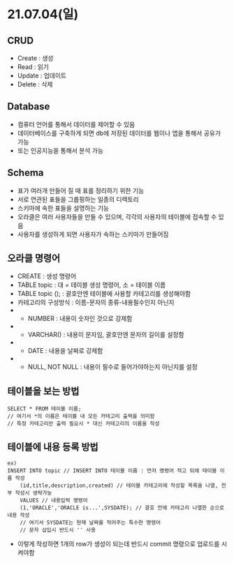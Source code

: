 # 21.07.04(일)
## CRUD
- Create : 생성
- Read : 읽기
- Update : 업데이트
- Delete : 삭제
###
## Database
- 컴퓨터 언어를 통해서 데이터를 제어할 수 있음
- 데이터베이스를 구축하게 되면 db에 저장된 데이터를 웹이나 앱을 통해서 공유가 가능
- 또는 인공지능을 통해서 분석 가능
###
## Schema
- 표가 여러개 만들어 질 때 표를 정리하기 위한 기능
- 서로 연관된 표들을 그룹핑하는 일종의 디렉토리
- 스키마에 속한 표들을 설명하는 기능
- 오라클은 여러 사용자들을 만들 수 있으며, 각각의 사용자의 테이블에 접속할 수 있음
- 사용자를 생성하게 되면 사용자가 속하는 스키마가 만들어짐
###
## 오라클 명령어
- CREATE : 생성 명령어
- TABLE topic : 대 = 테이블 생성 명령어, 소 = 테이블 이름
- TABLE topic (); : 괄호안엔 테이블에 사용할 카테고리를 생성해야함
- 카테고리의 구성방식 : 이름-문자의 종류-내용필수인지 아닌지
- - NUMBER : 내용이 숫자인 것으로 강제함
- - VARCHAR() : 내용이 문자임, 괄호안엔 문자의 길이를 설정함
- - DATE : 내용을 날짜로 강제함
- - NULL, NOT NULL : 내용이 필수로 들어가야하는지 아닌지를 설정
###
## 테이블을 보는 방법
```
SELECT * FROM 테이블 이름;
// 여기서 *의 이름은 테이블 내 모든 카테고리 출력을 의미함
// 특정 카테고리만 출력 필요시 * 대신 카테고리의 이름을 작성
```
###
## 테이블에 내용 등록 방법
```
ex)
INSERT INTO topic // INSERT INTO 테이블 이름 : 먼저 명령어 적고 뒤에 테이블 이름 작성
    (id,title,description,created) // 테이블 카테고리에 작성할 목록을 나열, 전부 작성시 생략가능
    VALUES // 내용입력 명령어
    (1,'ORACLE','ORACLE is...',SYSDATE); // 괄호 안에 카테고리 나열한 순으로 내용 작성
    // 여기서 SYSDATE는 현재 날짜를 적어주는 특수한 명령어
    // 문자 삽입시 반드시 '' 사용
```
- 이렇게 작성하면 1개의 row가 생성이 되는데 반드시 commit 명령으로 업로드를 시켜야함